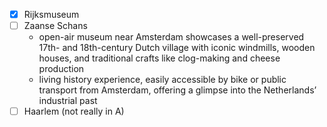 - [x] Rijksmuseum
- [ ] Zaanse Schans
	- open-air museum near Amsterdam showcases a well-preserved 17th- and 18th-century Dutch village with iconic windmills, wooden houses, and traditional crafts like clog-making and cheese production
	- living history experience, easily accessible by bike or public transport from Amsterdam, offering a glimpse into the Netherlands’ industrial past
- [ ] Haarlem (not really in A)